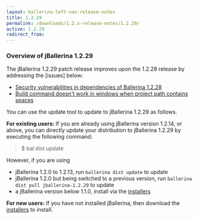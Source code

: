 ```yaml
---
layout: ballerina-left-nav-release-notes
title: 1.2.29
permalink: /downloads/1.2.x-release-notes/1.2.29/
active: 1.2.29
redirect_from:
---
```


### Overview of jBallerina 1.2.29

The jBallerina 1.2.29 patch release improves upon the 1.2.28 release by addressing the [issues] below:
- [Security vulnerabilities in dependencies of Ballerina 1.2.28](https://github.com/wso2-enterprise/internal-support-ballerina/issues/74)
- [Build command doesn't work in windows when project path contains spaces](https://github.com/ballerina-platform/ballerina-lang/issues/35915)

You can use the update tool to update to jBallerina 1.2.29 as follows.

**For existing users:**
If you are already using jBallerina version 1.2.14, or above, you can directly update your distribution to jBallerina 1.2.29 by executing the following command:

> $ bal dist update

However, if you are using

- jBallerina 1.2.0 to 1.2.13, run `ballerina dist update` to update
- jBallerina 1.2.0 but being switched to a previous version, run `ballerina dist pull jballerina-1.2.29` to update
- a jBallerina version below 1.1.0, install via the [installers](https://ballerina.io/downloads/)

**For new users:**
If you have not installed jBallerina, then download the [installers](https://ballerina.io/downloads/) to install.

<style>.cGitButtonContainer, .cBallerinaTocContainer {display:none;}</style>



